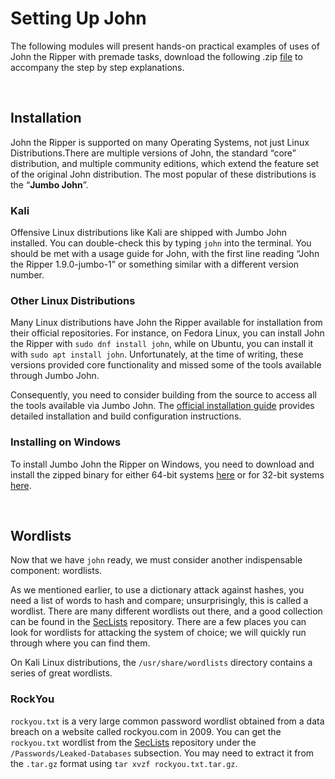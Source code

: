 # Setting Up John

The following modules will present hands-on practical examples of uses of John the Ripper with premade tasks, download the following .zip [file](../../_resources/John-the-Ripper-The-Basics-1728574618398.zip) to accompany the step by step explanations.

&nbsp;

## Installation

<span style="color: inherit;">John the Ripper</span> is supported on many Operating Systems, not just <span style="color: inherit;">Linux</span> Distributions.There are multiple versions of John, the standard “core” distribution, and multiple community editions, which extend the feature set of the original John distribution. The most popular of these distributions is the “**Jumbo John**”.

### Kali

Offensive <span style="color: inherit;">Linux</span> distributions like Kali are shipped with Jumbo John installed. You can double-check this by typing `john` into the terminal. You should be met with a usage guide for John, with the first line reading “<span style="color: inherit;">John the Ripper</span> 1.9.0-jumbo-1” or something similar with a different version number.

### Other <span style="color: inherit;">Linux</span> Distributions

Many <span style="color: inherit;">Linux</span> distributions have <span style="color: inherit;">John the Ripper</span> available for installation from their official repositories. For instance, on Fedora <span style="color: inherit;">Linux</span>, you can install <span style="color: inherit;">John the Ripper</span> with `sudo dnf install john`, while on Ubuntu, you can install it with `sudo apt install john`. Unfortunately, at the time of writing, these versions provided core functionality and missed some of the tools available through Jumbo John.

Consequently, you need to consider building from the source to access all the tools available via Jumbo John. The [official installation guide](https://github.com/openwall/john/blob/bleeding-jumbo/doc/INSTALL) provides detailed installation and build configuration instructions.

### Installing on Windows

To install Jumbo <span style="color: inherit;">John the Ripper</span> on Windows, you need to download and install the zipped binary for either 64-bit systems [here](https://www.openwall.com/john/k/john-1.9.0-jumbo-1-win64.zip) or for 32-bit systems [here](https://www.openwall.com/john/k/john-1.9.0-jumbo-1-win32.zip).

&nbsp;

## Wordlists

Now that we have `john` ready, we must consider another indispensable component: wordlists.

As we mentioned earlier, to use a dictionary attack against hashes, you need a list of words to hash and compare; unsurprisingly, this is called a wordlist. There are many different wordlists out there, and a good collection can be found in the [SecLists](https://github.com/danielmiessler/SecLists) repository. There are a few places you can look for wordlists for attacking the system of choice; we will quickly run through where you can find them.

On Kali <span style="color: inherit;">Linux</span> distributions, the `/usr/share/wordlists` directory contains a series of great wordlists.

### RockYou

`rockyou.txt` is a very large common password wordlist obtained from a data breach on a website called rockyou.com in 2009. You can get the `rockyou.txt` wordlist from the [SecLists](https://github.com/danielmiessler/SecLists) repository under the `/Passwords/Leaked-Databases` subsection. You may need to extract it from the `.tar.gz` format using `tar xvzf rockyou.txt.tar.gz`.